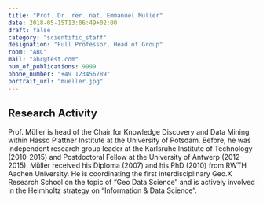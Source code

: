 ```yaml
---
title: "Prof. Dr. rer. nat. Emmanuel Müller"
date: 2018-05-15T13:06:49+02:00
draft: false
category: "scientific_staff"
designation: "Full Professor, Head of Group"
room: "ABC"
mail: "abc@test.com"
num_of_publications: 9999
phone_number: "+49 123456789"
portrait_url: "mueller.jpg"
---
```

## Research Activity

Prof. Müller is head of the Chair for Knowledge Discovery and Data Mining within Hasso Plattner Institute at the University of Potsdam. Before, he was independent research group leader at the Karlsruhe Institute of Technology (2010-2015) and Postdoctoral Fellow at the University of Antwerp (2012-2015).  Müller received his Diploma (2007) and his PhD (2010) from RWTH Aachen University. He is coordinating the first interdisciplinary Geo.X Research School on the topic of “Geo Data Science” and is actively involved in the Helmholtz strategy on “Information & Data Science”.
